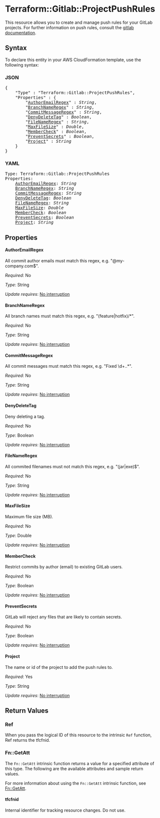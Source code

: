 # Terraform::Gitlab::ProjectPushRules

This resource allows you to create and manage push rules for your GitLab projects.
For further information on push rules, consult the [gitlab
documentation](https://docs.gitlab.com/ce/push_rules/push_rules.html#push-rules).

## Syntax

To declare this entity in your AWS CloudFormation template, use the following syntax:

### JSON

<pre>
{
    "Type" : "Terraform::Gitlab::ProjectPushRules",
    "Properties" : {
        "<a href="#authoremailregex" title="AuthorEmailRegex">AuthorEmailRegex</a>" : <i>String</i>,
        "<a href="#branchnameregex" title="BranchNameRegex">BranchNameRegex</a>" : <i>String</i>,
        "<a href="#commitmessageregex" title="CommitMessageRegex">CommitMessageRegex</a>" : <i>String</i>,
        "<a href="#denydeletetag" title="DenyDeleteTag">DenyDeleteTag</a>" : <i>Boolean</i>,
        "<a href="#filenameregex" title="FileNameRegex">FileNameRegex</a>" : <i>String</i>,
        "<a href="#maxfilesize" title="MaxFileSize">MaxFileSize</a>" : <i>Double</i>,
        "<a href="#membercheck" title="MemberCheck">MemberCheck</a>" : <i>Boolean</i>,
        "<a href="#preventsecrets" title="PreventSecrets">PreventSecrets</a>" : <i>Boolean</i>,
        "<a href="#project" title="Project">Project</a>" : <i>String</i>
    }
}
</pre>

### YAML

<pre>
Type: Terraform::Gitlab::ProjectPushRules
Properties:
    <a href="#authoremailregex" title="AuthorEmailRegex">AuthorEmailRegex</a>: <i>String</i>
    <a href="#branchnameregex" title="BranchNameRegex">BranchNameRegex</a>: <i>String</i>
    <a href="#commitmessageregex" title="CommitMessageRegex">CommitMessageRegex</a>: <i>String</i>
    <a href="#denydeletetag" title="DenyDeleteTag">DenyDeleteTag</a>: <i>Boolean</i>
    <a href="#filenameregex" title="FileNameRegex">FileNameRegex</a>: <i>String</i>
    <a href="#maxfilesize" title="MaxFileSize">MaxFileSize</a>: <i>Double</i>
    <a href="#membercheck" title="MemberCheck">MemberCheck</a>: <i>Boolean</i>
    <a href="#preventsecrets" title="PreventSecrets">PreventSecrets</a>: <i>Boolean</i>
    <a href="#project" title="Project">Project</a>: <i>String</i>
</pre>

## Properties

#### AuthorEmailRegex

All commit author emails must match this regex, e.g. "@my-company.com$".

_Required_: No

_Type_: String

_Update requires_: [No interruption](https://docs.aws.amazon.com/AWSCloudFormation/latest/UserGuide/using-cfn-updating-stacks-update-behaviors.html#update-no-interrupt)

#### BranchNameRegex

All branch names must match this regex, e.g. "(feature|hotfix)\/*".

_Required_: No

_Type_: String

_Update requires_: [No interruption](https://docs.aws.amazon.com/AWSCloudFormation/latest/UserGuide/using-cfn-updating-stacks-update-behaviors.html#update-no-interrupt)

#### CommitMessageRegex

All commit messages must match this regex, e.g. "Fixed \d+\..*".

_Required_: No

_Type_: String

_Update requires_: [No interruption](https://docs.aws.amazon.com/AWSCloudFormation/latest/UserGuide/using-cfn-updating-stacks-update-behaviors.html#update-no-interrupt)

#### DenyDeleteTag

Deny deleting a tag.

_Required_: No

_Type_: Boolean

_Update requires_: [No interruption](https://docs.aws.amazon.com/AWSCloudFormation/latest/UserGuide/using-cfn-updating-stacks-update-behaviors.html#update-no-interrupt)

#### FileNameRegex

All commited filenames must not match this regex, e.g. "(jar|exe)$".

_Required_: No

_Type_: String

_Update requires_: [No interruption](https://docs.aws.amazon.com/AWSCloudFormation/latest/UserGuide/using-cfn-updating-stacks-update-behaviors.html#update-no-interrupt)

#### MaxFileSize

Maximum file size (MB).

_Required_: No

_Type_: Double

_Update requires_: [No interruption](https://docs.aws.amazon.com/AWSCloudFormation/latest/UserGuide/using-cfn-updating-stacks-update-behaviors.html#update-no-interrupt)

#### MemberCheck

Restrict commits by author (email) to existing GitLab users.

_Required_: No

_Type_: Boolean

_Update requires_: [No interruption](https://docs.aws.amazon.com/AWSCloudFormation/latest/UserGuide/using-cfn-updating-stacks-update-behaviors.html#update-no-interrupt)

#### PreventSecrets

GitLab will reject any files that are likely to contain secrets.

_Required_: No

_Type_: Boolean

_Update requires_: [No interruption](https://docs.aws.amazon.com/AWSCloudFormation/latest/UserGuide/using-cfn-updating-stacks-update-behaviors.html#update-no-interrupt)

#### Project

The name or id of the project to add the push rules to.

_Required_: Yes

_Type_: String

_Update requires_: [No interruption](https://docs.aws.amazon.com/AWSCloudFormation/latest/UserGuide/using-cfn-updating-stacks-update-behaviors.html#update-no-interrupt)

## Return Values

### Ref

When you pass the logical ID of this resource to the intrinsic `Ref` function, Ref returns the tfcfnid.

### Fn::GetAtt

The `Fn::GetAtt` intrinsic function returns a value for a specified attribute of this type. The following are the available attributes and sample return values.

For more information about using the `Fn::GetAtt` intrinsic function, see [Fn::GetAtt](https://docs.aws.amazon.com/AWSCloudFormation/latest/UserGuide/intrinsic-function-reference-getatt.html).

#### tfcfnid

Internal identifier for tracking resource changes. Do not use.

